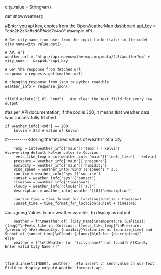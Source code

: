 city_value = StringVar()
 
def showWeather():
 
#Enter you api key, copies from the OpenWeatherMap dashboard
    api_key = "eda2b2s6d#sd65f4de7c4b8"  #sample API
 
    # Get city name from user from the input field (later in the code)
    city_name=city_value.get()
 
    # API url
    weather_url = 'http://api.openweathermap.org/data/2.5/weather?q=' + city_name + '&appid='+api_key
 
    # Get the response from fetched url
    response = requests.get(weather_url)
 
    # changing response from json to python readable 
    weather_info = response.json()
 
 
    tfield.delete("1.0", "end")   #to clear the text field for every new output
 
#as per API documentation, if the cod is 200, it means that weather data was successfully fetched
 
 
    if weather_info['cod'] == 200:
        kelvin = 273 # value of kelvin
 
#-----------Storing the fetched values of weather of a city
 
        temp = int(weather_info['main']['temp'] - kelvin)                                     #converting default kelvin value to Celcius
        feels_like_temp = int(weather_info['main']['feels_like'] - kelvin)
        pressure = weather_info['main']['pressure']
        humidity = weather_info['main']['humidity']
        wind_speed = weather_info['wind']['speed'] * 3.6
        sunrise = weather_info['sys']['sunrise']
        sunset = weather_info['sys']['sunset']
        timezone = weather_info['timezone']
        cloudy = weather_info['clouds']['all']
        description = weather_info['weather'][0]['description']
 
        sunrise_time = time_format_for_location(sunrise + timezone)
        sunset_time = time_format_for_location(sunset + timezone)
 
#assigning Values to our weather varaible, to display as output
         
        weather = f"\nWeather of: {city_name}\nTemperature (Celsius): {temp}°\nFeels like in (Celsius): {feels_like_temp}°\nPressure: {pressure} hPa\nHumidity: {humidity}%\nSunrise at {sunrise_time} and Sunset at {sunset_time}\nCloud: {cloudy}%\nInfo: {description}"
    else:
        weather = f"\n\tWeather for '{city_name}' not found!\n\tKindly Enter valid City Name !!"
 
 
 
    tfield.insert(INSERT, weather)   #to insert or send value in our Text Field to display output# Weather-forecast-app-